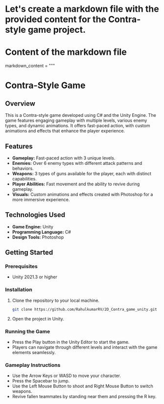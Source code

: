 # Let's create a markdown file with the provided content for the Contra-style game project.

# Content of the markdown file
markdown_content = """
# Contra-Style Game

## Overview
This is a Contra-style game developed using C# and the Unity Engine. The game features engaging gameplay with multiple levels, various enemy types, and dynamic animations. It offers fast-paced action, with custom animations and effects that enhance the player experience.

## Features
- **Gameplay:** Fast-paced action with 3 unique levels.
- **Enemies:** Over 6 enemy types with different attack patterns and behaviors.
- **Weapons:** 3 types of guns available for the player, each with distinct capabilities.
- **Player Abilities:** Fast movement and the ability to revive during gameplay.
- **Visuals:** Custom animations and effects created with Photoshop for a more immersive experience.

## Technologies Used
- **Game Engine:** Unity
- **Programming Language:** C#
- **Design Tools:** Photoshop

## Getting Started

### Prerequisites
- Unity 2021.3 or higher

### Installation
1. Clone the repository to your local machine.
   ```bash
   git clone https://github.com/RahulkumarRV/2D_Contra_game_unity.git
   ```
2. Open the project in Unity.

### Running the Game
- Press the Play button in the Unity Editor to start the game.
- Players can navigate through different levels and interact with the game elements seamlessly.

### Gameplay Instructions
- Use the Arrow Keys or WASD to move your character.
- Press the Spacebar to jump.
- Use the Left Mouse Button to shoot and Right Mouse Button to switch weapons.
- Revive fallen teammates by standing near them and pressing the R key.